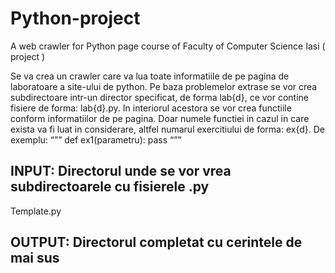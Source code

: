 # Python-project


A web crawler for Python page course of Faculty of Computer Science Iasi ( project )


Se va crea un crawler care va lua toate informatiile de pe pagina de laboratoare a site-ului de
python. Pe baza problemelor extrase se vor crea subdirectoare intr-un director specificat, de
forma lab{d}, ce vor contine fisiere de forma: lab{d}.py. In interiorul acestora se vor crea
functiile conform informatiilor de pe pagina. Doar numele functiei in cazul in care exista va fi
luat in considerare, altfel numarul exercitiului de forma: ex{d}. De exemplu:
“”” def ex1(parametru):
pass
“””
## INPUT: Directorul unde se vor vrea subdirectoarele cu fisierele .py
Template.py <director>
  
## OUTPUT: Directorul completat cu cerintele de mai sus
